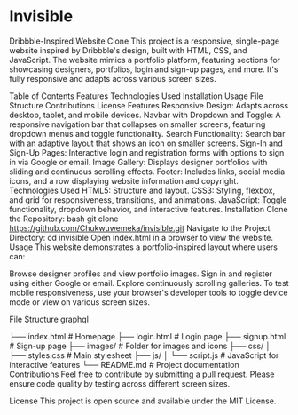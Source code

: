 # Invisible

Dribbble-Inspired Website Clone
This project is a responsive, single-page website inspired by Dribbble's design, built with HTML, CSS, and JavaScript. The website mimics a portfolio platform, featuring sections for showcasing designers, portfolios, login and sign-up pages, and more. It's fully responsive and adapts across various screen sizes.

Table of Contents
Features
Technologies Used
Installation
Usage
File Structure
Contributions
License
Features
Responsive Design: Adapts across desktop, tablet, and mobile devices.
Navbar with Dropdown and Toggle: A responsive navigation bar that collapses on smaller screens, featuring dropdown menus and toggle functionality.
Search Functionality: Search bar with an adaptive layout that shows an icon on smaller screens.
Sign-In and Sign-Up Pages: Interactive login and registration forms with options to sign in via Google or email.
Image Gallery: Displays designer portfolios with sliding and continuous scrolling effects.
Footer: Includes links, social media icons, and a row displaying website information and copyright.
Technologies Used
HTML5: Structure and layout.
CSS3: Styling, flexbox, and grid for responsiveness, transitions, and animations.
JavaScript: Toggle functionality, dropdown behavior, and interactive features.
Installation
Clone the Repository:
bash
git clone https://github.com/Chukwuwemeka/invisible.git
Navigate to the Project Directory:
cd invisible
Open index.html in a browser to view the website.
Usage
This website demonstrates a portfolio-inspired layout where users can:

Browse designer profiles and view portfolio images.
Sign in and register using either Google or email.
Explore continuously scrolling galleries.
To test mobile responsiveness, use your browser's developer tools to toggle device mode or view on various screen sizes.

File Structure
graphql

├── index.html                   # Homepage
├── login.html                   # Login page
├── signup.html                  # Sign-up page
├── images/                      # Folder for images and icons
├── css/
│   ├── styles.css                # Main stylesheet
├── js/
│   └── script.js                # JavaScript for interactive features
└── README.md                    # Project documentation
Contributions
Feel free to contribute by submitting a pull request. Please ensure code quality by testing across different screen sizes.

License
This project is open source and available under the MIT License.

